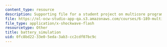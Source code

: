 ```yaml
---
content_type: resource
description: Supporting file for a student project on multicore programming.
file: https://ol-ocw-studio-app-qa.s3.amazonaws.com/courses/6-189-multicore-programming-primer-january-iap-2007/0fc8bd2233e05eda3ab3cc2cdf07bc9c_battery_simulation.swf
file_type: application/x-shockwave-flash
resourcetype: Other
title: battery_simulation
uid: 0fc8bd22-33e0-5eda-3ab3-cc2cdf07bc9c
---
```


